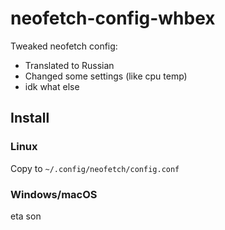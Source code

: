 # neofetch-config-whbex
Tweaked neofetch config:  
- Translated to Russian  
- Changed some settings (like cpu temp)  
- idk what else  

## Install

### Linux
Copy to `~/.config/neofetch/config.conf`

### Windows/macOS
eta son
